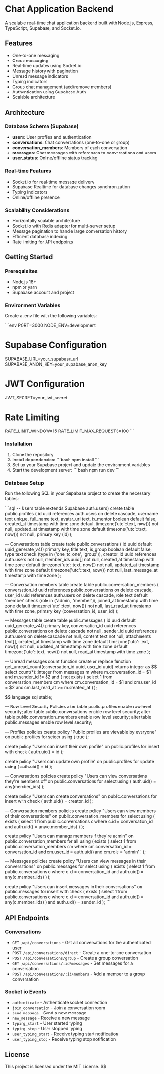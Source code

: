 # Chat Application Backend

A scalable real-time chat application backend built with Node.js, Express, TypeScript, Supabase, and Socket.io.

## Features

- One-to-one messaging
- Group messaging
- Real-time updates using Socket.io
- Message history with pagination
- Unread message indicators
- Typing indicators
- Group chat management (add/remove members)
- Authentication using Supabase Auth
- Scalable architecture

## Architecture

### Database Schema (Supabase)

- **users**: User profiles and authentication
- **conversations**: Chat conversations (one-to-one or group)
- **conversation_members**: Members of each conversation
- **messages**: Chat messages with references to conversations and users
- **user_status**: Online/offline status tracking

### Real-time Features

- Socket.io for real-time message delivery
- Supabase Realtime for database changes synchronization
- Typing indicators
- Online/offline presence

### Scalability Considerations

- Horizontally scalable architecture
- Socket.io with Redis adapter for multi-server setup
- Message pagination to handle large conversation history
- Efficient database indexing
- Rate limiting for API endpoints

## Getting Started

### Prerequisites

- Node.js 18+
- npm or yarn
- Supabase account and project

### Environment Variables

Create a .env file with the following variables:

\`\`\`env
PORT=3000
NODE_ENV=development

# Supabase Configuration

SUPABASE_URL=your_supabase_url
SUPABASE_ANON_KEY=your_supabase_anon_key

# JWT Configuration

JWT_SECRET=your_jwt_secret

# Rate Limiting

RATE_LIMIT_WINDOW=15
RATE_LIMIT_MAX_REQUESTS=100
\`\`\`

### Installation

1. Clone the repository
2. Install dependencies:
   \`\`\`bash
   npm install
   \`\`\`
3. Set up your Supabase project and update the environment variables
4. Start the development server:
   \`\`\`bash
   npm run dev
   \`\`\`

### Database Setup

Run the following SQL in your Supabase project to create the necessary tables:

\`\`\`sql
-- Users table (extends Supabase auth.users)
create table public.profiles (
id uuid references auth.users on delete cascade,
username text unique,
full_name text,
avatar_url text,
is_mentor boolean default false,
created_at timestamp with time zone default timezone('utc'::text, now()) not null,
updated_at timestamp with time zone default timezone('utc'::text, now()) not null,
primary key (id)
);

-- Conversations table
create table public.conversations (
id uuid default uuid_generate_v4() primary key,
title text,
is_group boolean default false,
type text check (type in ('one_to_one', 'group')),
creator_id uuid references auth.users not null,
member_ids uuid[] not null,
created_at timestamp with time zone default timezone('utc'::text, now()) not null,
updated_at timestamp with time zone default timezone('utc'::text, now()) not null,
last_message_at timestamp with time zone
);

-- Conversation members table
create table public.conversation_members (
conversation_id uuid references public.conversations on delete cascade,
user_id uuid references auth.users on delete cascade,
role text default 'member' check (role in ('admin', 'member')),
joined_at timestamp with time zone default timezone('utc'::text, now()) not null,
last_read_at timestamp with time zone,
primary key (conversation_id, user_id)
);

-- Messages table
create table public.messages (
id uuid default uuid_generate_v4() primary key,
conversation_id uuid references public.conversations on delete cascade not null,
sender_id uuid references auth.users on delete cascade not null,
content text not null,
attachments text[],
created_at timestamp with time zone default timezone('utc'::text, now()) not null,
updated_at timestamp with time zone default timezone('utc'::text, now()) not null,
read_at timestamp with time zone
);

-- Unread messages count function
create or replace function get_unread_count(conversation_id uuid, user_id uuid)
returns integer as $$
select count(\*)::integer
from messages m
where m.conversation_id = $1
and m.sender_id != $2
and (
not exists (
select 1
from conversation_members cm
where cm.conversation_id = $1
and cm.user_id = $2
and cm.last_read_at >= m.created_at
)
);

$$
language sql stable;

-- Row Level Security Policies
alter table public.profiles enable row level security;
alter table public.conversations enable row level security;
alter table public.conversation_members enable row level security;
alter table public.messages enable row level security;

-- Profiles policies
create policy "Public profiles are viewable by everyone"
  on public.profiles for select
  using ( true );

create policy "Users can insert their own profile"
  on public.profiles for insert
  with check ( auth.uid() = id );

create policy "Users can update own profile"
  on public.profiles for update
  using ( auth.uid() = id );

-- Conversations policies
create policy "Users can view conversations they're members of"
  on public.conversations for select
  using (
    auth.uid() = any(member_ids)
  );

create policy "Users can create conversations"
  on public.conversations for insert
  with check (
    auth.uid() = creator_id
  );

-- Conversation members policies
create policy "Users can view members of their conversations"
  on public.conversation_members for select
  using (
    exists (
      select 1
      from public.conversations c
      where c.id = conversation_id
        and auth.uid() = any(c.member_ids)
    )
  );

create policy "Users can manage members if they're admin"
  on public.conversation_members for all
  using (
    exists (
      select 1
      from public.conversation_members cm
      where cm.conversation_id = conversation_id
        and cm.user_id = auth.uid()
        and cm.role = 'admin'
    )
  );

-- Messages policies
create policy "Users can view messages in their conversations"
  on public.messages for select
  using (
    exists (
      select 1
      from public.conversations c
      where c.id = conversation_id
        and auth.uid() = any(c.member_ids)
    )
  );

create policy "Users can insert messages in their conversations"
  on public.messages for insert
  with check (
    exists (
      select 1
      from public.conversations c
      where c.id = conversation_id
        and auth.uid() = any(c.member_ids)
    )
    and auth.uid() = sender_id
  );
\`\`\`

## API Endpoints

### Conversations

- `GET /api/conversations` - Get all conversations for the authenticated user
- `POST /api/conversations/direct` - Create a one-to-one conversation
- `POST /api/conversations/group` - Create a group conversation
- `GET /api/conversations/:id/messages` - Get messages for a conversation
- `POST /api/conversations/:id/members` - Add a member to a group conversation

### Socket.io Events

- `authenticate` - Authenticate socket connection
- `join_conversation` - Join a conversation room
- `send_message` - Send a new message
- `new_message` - Receive a new message
- `typing_start` - User started typing
- `typing_stop` - User stopped typing
- `user_typing_start` - Receive typing start notification
- `user_typing_stop` - Receive typing stop notification

## License

This project is licensed under the MIT License.
$$
